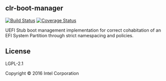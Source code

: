 clr-boot-manager
----------------

[![Build Status](https://travis-ci.org/ikeydoherty/clr-boot-manager.svg?branch=master)](https://travis-ci.org/ikeydoherty/clr-boot-manager)
[![Coverage Status](https://coveralls.io/repos/github/ikeydoherty/clr-boot-manager/badge.png?branch=master)](https://coveralls.io/github/ikeydoherty/clr-boot-manager?branch=master)

UEFI Stub boot management implementation for correct cohabitation of an EFI System Partition
through strict namespacing and policies.

License
-------
LGPL-2.1

Copyright © 2016 Intel Corporation
